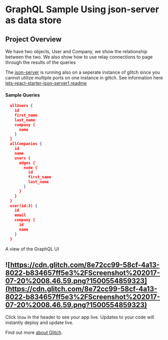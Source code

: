 GraphQL Sample Using json-server as data store
=========================



Project Overview
------------

We have two objects, User and Company, we show the relationship between the two. We also show how to use relay connections to page through the results of the queries

The [json-server](https://github.com/typicode/json-server) is running also on a seperate instance of glitch since you cannot utilize multiple ports on one instance in glitch. See information here [lets-react-starter-json-server1 readme](https://glitch.com/edit/#!/lets-react-starter-json-server1?path=README.md:1:0)

#### Sample Queries

```json
  allUsers {
    id
    first_name
    last_name
    company {
      name
    }
  }
  allCompanies {
    id
    name
    users {
      edges {
        node {
          id
          first_name
          last_name
        }
      }
    }
  }
  user(id:3) {
    id
    email
    company {
      id
      name
    }
  }
```

A view of the GraphQL UI

![https://cdn.glitch.com/8e72cc99-58cf-4a13-8022-b834657ff5e3%2FScreenshot%202017-07-20%2008.46.59.png?1500554859323](https://cdn.glitch.com/8e72cc99-58cf-4a13-8022-b834657ff5e3%2FScreenshot%202017-07-20%2008.46.59.png?1500554859323)
-------------------

Click `Show` in the header to see your app live. Updates to your code will instantly deploy and update live.

Find out more [about Glitch](https://glitch.com/about).

